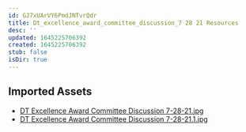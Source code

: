 ```yaml
---
id: GJ7xUArVY6PmdJNTvrQdr
title: Dt_excellence_award_committee_discussion_7 28 21 Resources
desc: ''
updated: 1645225706392
created: 1645225706392
stub: false
isDir: true
---
```

## Imported Assets
- [DT Excellence Award Committee Discussion 7-28-21.jpg](/assets/dt-excellence-award-committee-discussion-7-28-21.jpg)
- [DT Excellence Award Committee Discussion 7-28-21.1.jpg](/assets/dt-excellence-award-committee-discussion-7-28-21.jpg)
